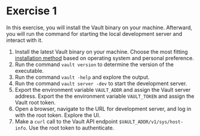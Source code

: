 # Exercise 1

In this exercise, you will install the Vault binary on your machine. Afterward, you will run the command for starting the local development server and interact with it.

1. Install the latest Vault binary on your machine. Choose the most fitting [installation method](https://developer.hashicorp.com/vault/tutorials/getting-started/getting-started-install) based on operating system and personal preference.
2. Run the command `vault version` to determine the version of the executable.
3. Run the command `vault -help` and explore the output.
4. Run the command `vault server -dev` to start the development server.
5. Export the environment variable `VAULT_ADDR` and assign the Vault server address. Export the the environment variable `VAULT_TOKEN` and assign the Vault root token.
6. Open a browser, navigate to the URL for development server, and log in with the root token. Explore the UI.
7. Make a `curl` call to the Vault API endpoint `$VAULT_ADDR/v1/sys/host-info`. Use the root token to authenticate.